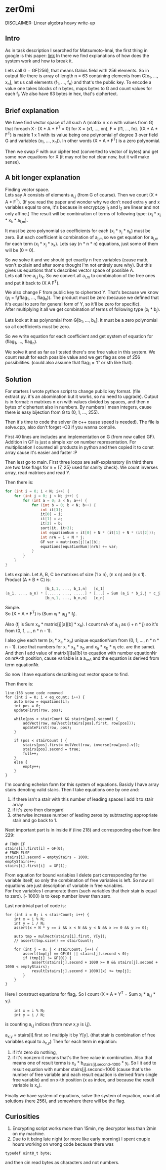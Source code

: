 zer0mi
======

DISCLAIMER: Linear algebra heavy write-up

## Intro

As in task description I searched for Matsumoto-Imai, the first thing in google is this paper:
[link](https://www.springer.com/cda/content/document/cda_downloaddocument/9780387322292-c2.pdf?SGWID=0-0-45-346646-p144472900)
In there we find explanations of how does the system work and how to break it.

Lets call G = GF(256), that means Galois field with 256 elements.
So in output file there is array of length n = 63 containing elements from G[x<sub>1</sub>, ..., x<sub>n</sub>], let us call elements (f<sub>1</sub>, ..., f<sub>n</sub>) and that's the public key.
To encode a value one takes blocks of n bytes, maps bytes to G and count values for each f<sub>i</sub>. We also have 63 bytes in hex, that's ciphertext.

## Brief explanation

We have find vector space of all such A (matrix n x n with values from G) that foreach X : (X * A * F<sup>T</sup> = 0) for X = (x1, ..., xn), F = (f1, ..., fn). ((X * A * F<sup>T</sup>) is matrix 1 x 1 with its value being one polynomial of degree 3 over field G and variables (x<sub>1</sub>, ..., x<sub>n</sub>)). In other words (X * A * F<sup>T</sup>) is a zero polynomial.

Then we swap F with our cipher text (converted to vector of bytes) and get some new equations for X (it may not be not clear now, but it will make sense).

## A bit longer explanation

Finding vector space. <br>
Lets say A consists of elements a<sub>i,j</sub> (from G of course). Then we count (X * A * F<sup>T</sup>). (If you read the paper and wonder why we don't need extra y and x variables equal to one, it's because in encrypt.py l<sub>1</sub> and l<sub>2</sub> are linear and not only affine.) The result will be combination of terms of following type: (x<sub>i</sub> * x<sub>j</sub> * x<sub>k</sub> * a<sub>l,m</sub>).

It must be zero polynomial so coefficients for each (x<sub>i</sub> * x<sub>j</sub> * x<sub>k</sub>) must be zero. But each coefficient is combination of a<sub>l,m</sub> so we get equation for a<sub>l,m</sub> for each term (x<sub>i</sub> * x<sub>j</sub> * x<sub>k</sub>). Lets say (n * n * n) equations, just some of them will be (0 = 0).

So we solve it and we should get exactly n free variables (cause math, won't explain and after some thought I'm not entirely sure why). But this gives us equations that's describes vector space of possible A. <br>
Lets call free a<sub>i.j</sub> b<sub>k</sub>.
So we convert all a<sub>l,m</sub> to combination of the free ones and put it back to (X A F<sup>T</sup>).

We also change F from public key to ciphertext Y. That's because we know (y<sub>i</sub> = f<sub>i</sub>(flag<sub>1</sub>, ..., flag<sub>n</sub>)). The product must be zero (because we defined that it's equal to zero for general form of Y, so it'll be zero for specific). <br>
After multiplying it all we get combination of terms of following type (x<sub>i</sub> * b<sub>j</sub>).

Lets look at it as polynomial from G[b<sub>1</sub>, ..., b<sub>k</sub>]. It must be a zero polynomial so all coefficients must be zero.

So we write equation for each coefficient and get system of equation for (flag<sub>1</sub>, ..., flag<sub>n</sub>).

We solve it and as far as I tested there's one free value in this system. We count result for each possible value and we get flag as one of 256 possibilities. (could also assume that flag<sub>1</sub> = 'f' or sth like that).

## Solution

For starters I wrote python script to change public key format. (file extract.py. it's an abomination but it works, so no need to upgrade).
Output is in format: n matrixes n x n with values divided by spaces, and then n bytes of ciphertext also in numbers.
By numbers I mean integers, cause there is easy bijection from G to (0, 1, ..., 255).

Then it's time to code the solver (in c++ cause speed is needed). The file is solve.cpp, also don't forget -O3 if you wanna compile.

First 40 lines are includes and implementation on G (from now called GF).
Addition in GF is just a simple xor on number representation. For multiplication I counted all products in python and then copied it to const array cause it's easier and faster :P

Then lest go to main. First three loops are self-explanatory (in third there are two fake flags for n = {7, 25} used for sanity check). We count inverses array, read matrixes and read Y.

Then there is:
~~~cpp
for (int i = 0; i < N; i++) {
    for (int j = 0; j < N; j++) {
        for (int a = 0; a < N; a++) {
            for (int b = 0; b < N; b++) {
                int it[3];
                it[0] = i;
                it[1] = a;
                it[2] = b;
                sort(it, it+3);
                int equationNum = it[0] + N * (it[1] + N * (it[2]));
                int nrA = i + N * j;
                GF var = matrixes[j][a][b];
                equations[equationNum][nrA] += var;
            }
        }
    }
}
~~~
Lets explain.
Let A, B, C be matrixes of size (1 x n), (n x n) and (n x 1).
Product (A * B * C) is:
~~~cpp
                  [b_1,1, ..., b_1,n]   [c_1]
(a_1, ..., a_n) * [....., ..., .....] * [...] = Sum (a_i * b_i,j * c_j) for i, j in 1, ..., n
                  [b_n,1, ..., b_n,n]   [c_n]
~~~
Simple. <br>
So (X * A * F<sup>T</sup>) is (Sum x<sub>i</sub> * a<sub>i,j</sub> * f<sub>j</sub>).

Also (f<sub>j</sub> is Sum x<sub>a</sub> * matrix[j][a][b] * x<sub>b</sub>). I count nrA of a<sub>i.j</sub> as (i + n * j) so it's from (0, 1, ..., n * n - 1).

I also give each term (x<sub>i</sub> * x<sub>a</sub> * x<sub>b</sub>) unique equationNum from (0, 1, ..., n * n * n - 1).
(see that numbers for x<sub>i</sub> * x<sub>a</sub> * x<sub>b</sub> and x<sub>a</sub> * x<sub>b</sub> * x<sub>i</sub> etc. are the same). <br>
And then I add value of matrix[j][a][b] to equation with number equationNr on nrA-th position, cause variable is a a<sub>nrA</sub> and the equation is derived from term equationNr.

So now I have equations describing out vector space to find.

Then there is:
~~~
line:153 some code removed
for (int i = 0; i < eq_count; i++) {
    auto &row = equations[i];
    int pos = 0;
    updateFirst(row, pos);
   
    while(pos < stairCount && stairs[pos].second) {
        addVect(row, mulVect(stairs[pos].first, row[pos]));
        updateFirst(row, pos);
    }
   
    if (pos < stairCount ) {
        stairs[pos].first= mulVect(row, inverse[row[pos].v]);
        stairs[pos].second = true;
        full++;
    }
    else {
        empty++;
    }
}
~~~
I'm counting echelon form for this system of equations.
Basicly I have array stairs denoting valid stairs.
Then I take equations one by one and:
1. if there isn't a stair with this number of leading spaces I add it to stair array
2. if it's zero then disregard
3. otherwise increase number of leading zeros by subtracting appropriate stair and go back to 1.

Next important part is in inside if (line 218) and corresponding else from line 229:
~~~
# FROM IF
stairs[i].first[i] = GF(0);
# FROM ELSE
stairs[i].second = emptyStairs - 1000;
emptyStairs++;
stairs[i].first[i]  = GF(1);
~~~
From equation for bound variables I delete part corresponding for the variable itself, so only the combination of free variables is left.
So now all equations are just description of variable in free variables. <br>
For free variables I enumerate them (such variables that their stair is equal to zero).
(- 1000) is to keep number lower than zero.

Last nontrivial part of code is:
~~~
for (int i = 0; i < stairCount; i++) {
    int x = i % N;
    int y = i / N;
    assert(x + N * y == i && x < N && y < N && x >= 0 && y >= 0);
   
    auto tmp = mulVect(stairs[i].first, Y[y]);
    // assert(tmp.size() == stairCount);
   
    for (int j = 0; j < stairCount; j++) {
        assert(tmp[j] == GF(0) || stairs[j].second < 0);
        if (tmp[j] != GF(0)) {
            assert(stairs[j].second + 1000 >= 0 && stairs[j].second + 1000 < emptyStairs);
            result[stairs[j].second + 1000][x] += tmp[j];
        }
    }
}
~~~
Here I construct equations for flag<sub>i</sub>.
So I count (X * A * Y<sup>T</sup> = Sum x<sub>i</sub> * a<sub>i,j</sub> * y<sub>i</sub>). <br>
~~~
    int x = i % N;
    int y = i / N;
~~~
is counting a<sub>i,j</sub> indices (from now x,y is i,j).

a<sub>x,y</sub> = stairs[i].first so I multiply it by Y[y]. (that stair is combination of free variables equal to a<sub>x,y</sub>)
Then for each term in equation:
1. if it's zero do nothing,
2. if it's nonzero it means that's the free value in combination. Also that means one of result terms is x<sub>x</sub> * b<sub>stairs[j].second+1000</sub> * y<sub>i</sub>. So I it add to result equation with number stairs[j].second+1000 (cause that's the number of free variable and each result equation is derived from single free variable) and on x-th position (x as index, and because the result variable is x<sub>x</sub>).

Finally we have system of equations, solve the system of equation, count all solutions (here 256), and somewhere there will be the flag.

## Curiosities
1. Encrypting script works more than 15min, my decryptor less than 2min on my machine.
2. Due to it being late night (or more like early morning) I spent couple hours working on wrong code because there was
~~~
typedef uint8_t byte;
~~~
and then cin read bytes as characters and not numbers.
